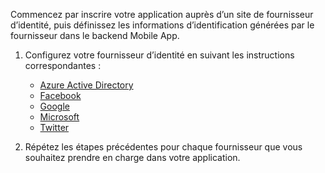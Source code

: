 
Commencez par inscrire votre application auprès d’un site de fournisseur d’identité, puis définissez les informations d’identification générées par le fournisseur dans le backend Mobile App.

1. Configurez votre fournisseur d’identité en suivant les instructions correspondantes : 
   
   * [Azure Active Directory](../articles/app-service-mobile/app-service-mobile-how-to-configure-active-directory-authentication.md)
   * [Facebook](../articles/app-service-mobile/app-service-mobile-how-to-configure-facebook-authentication.md)
   * [Google](../articles/app-service-mobile/app-service-mobile-how-to-configure-google-authentication.md)
   * [Microsoft](../articles/app-service-mobile/app-service-mobile-how-to-configure-microsoft-authentication.md)
   * [Twitter](../articles/app-service-mobile/app-service-mobile-how-to-configure-twitter-authentication.md)
2. Répétez les étapes précédentes pour chaque fournisseur que vous souhaitez prendre en charge dans votre application.

<!-- URLs. -->
[Azure portal]: https://portal.azure.com/

<!---HONumber=Nov15_HO4-->